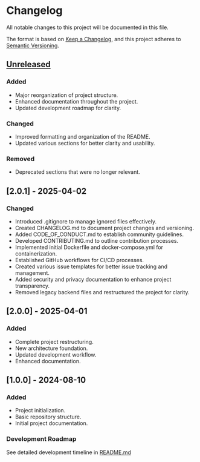 # Changelog

All notable changes to this project will be documented in this file.

The format is based on [Keep a Changelog](https://keepachangelog.com/en/1.1.0/),
and this project adheres to [Semantic Versioning](https://semver.org/spec/v2.0.0.html).

## [Unreleased]

### Added
- Major reorganization of project structure.
- Enhanced documentation throughout the project.
- Updated development roadmap for clarity.

### Changed
- Improved formatting and organization of the README.
- Updated various sections for better clarity and usability.

### Removed
- Deprecated sections that were no longer relevant.

## [2.0.1] - 2025-04-02
### Changed
- Introduced .gitignore to manage ignored files effectively.
- Created CHANGELOG.md to document project changes and versioning.
- Added CODE_OF_CONDUCT.md to establish community guidelines.
- Developed CONTRIBUTING.md to outline contribution processes.
- Implemented initial Dockerfile and docker-compose.yml for containerization.
- Established GitHub workflows for CI/CD processes.
- Created various issue templates for better issue tracking and management.
- Added security and privacy documentation to enhance project transparency.
- Removed legacy backend files and restructured the project for clarity.

## [2.0.0] - 2025-04-01
### Added
- Complete project restructuring.
- New architecture foundation.
- Updated development workflow.
- Enhanced documentation.

## [1.0.0] - 2024-08-10
### Added
- Project initialization.
- Basic repository structure.
- Initial project documentation.

### Development Roadmap
See detailed development timeline in [README.md](README.md#-roadmap)

[Unreleased]: https://github.com/Nanaimo2013/BozoCord/compare/v2.0.0...HEAD
[v2.0.0]: https://github.com/Nanaimo2013/BozoCord/compare/v1.0.0...v2.0.0
[v1.0.0]: https://github.com/Nanaimo2013/BozoCord/releases/tag/v1.0.0 